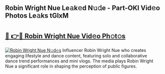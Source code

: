 ## Robin Wright Nue Le𝚊k𝚎d N𝚞𝚍e - Part-OKl Vid𝚎o Photos Le𝚊ks tGIxM

# <h2><a href="http://fbaiwi9.evod.top/?m=Robin+Wright+Nue">🔗 👉🔴 Robin Wright Nue Vid𝚎o Ph𝚘t𝚘s</a></h2>

[![Robin Wright Nue N𝚞d𝚎s](https://i.imgur.com/8V9OHl7.gif)](http://fbaiwi9.evod.top/?m=Robin+Wright+Nue)
Influencer Robin Wright Nue who creates engaging lifestyle and dance content, featuring solo and collaborative dance trend performances and mini vlogs. The media plays Robin Wright Nue a significant role in shaping the perception of public figures. 
